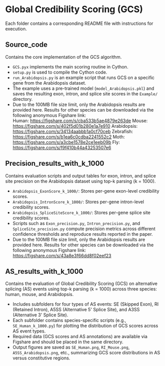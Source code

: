 # Global Credibility Scoring (GCS)

Each folder contains a corresponding README file with instructions for execution.

## Source_code
   Contains the core implementation of the GCS algorithm.  
   - `GCS.pyx` implements the main scoring routine in Cython.  
   - `setup.py` is used to compile the Cython code.  
   - `run_Arabidopsis.py` is an example script that runs GCS on a specific gene from the Arabidopsis dataset.  
   - The example uses a pre-trained model (`model_Arabidopsis.pkl`) and saves the resulting exon, intron, and splice site scores in the `Example/` directory.
   - Due to the 100MB file size limit, only the Arabidopsis results are provided here. Results for other species can be downloaded via the following anonymous Figshare link:  
     Human: https://figshare.com/s/cba533b5ae4879e263de
     Mouse: https://figshare.com/s/402f5d01b280e1a7e910
     Arabidopsis: https://figshare.com/s/34134aabbb1a0cf70ceb
     Zebrafish: https://figshare.com/s/b1ea6c0cdba2241552c2
     Moth: https://figshare.com/s/a3cbe1578e2ce1eeb09b
     Fly: https://figshare.com/s/f9f410b44a43253507e6

## Precision_results_with_k_1000 
   Contains evaluation scripts and output tables for exon, intron, and splice site precision on the Arabidopsis dataset using top-k parsing (k = 1000).  
   - `Arabidopsis_ExonScore_k_1000/`: Stores per-gene exon-level credibility scores.  
   - `Arabidopsis_IntronScore_k_1000/`: Stores per-gene intron-level credibility scores.  
   - `Arabidopsis_SpliceSiteScore_k_1000/`: Stores per-gene splice site credibility scores.  
   - Scripts such as `Exon_precision.py`, `Intron_precision.py`, and `SpliceSite_precision.py` compute precision metrics across different confidence thresholds and reproduce results reported in the paper.
   - Due to the 100MB file size limit, only the Arabidopsis results are provided here. Results for other species can be downloaded via the following anonymous Figshare link: https://figshare.com/s/43a8e3f66dd8f02eef23

## AS_results_with_k_1000
   Contains the evaluation of Global Credibility Scoring (GCS) on alternative splicing (AS) events using top-k parsing (k = 1000) across three species: human, mouse, and Arabidopsis.  
   - Includes subfolders for four types of AS events: SE (Skipped Exon), RI (Retained Intron), A5SS (Alternative 5' Splice Site), and A3SS (Alternative 3' Splice Site).  
   - Each subfolder contains species-specific scripts (e.g., `SE_Human_k_1000.py`) for plotting the distribution of GCS scores across AS event types.  
   - Required data (GCS scores and AS annotations) are available via Figshare and should be placed in the same directory.  
   - Output figures are saved as `SE_Human.png`, `RI_Mouse.png`, `A5SS_Arabidopsis.png`, etc., summarizing GCS score distributions in AS versus constitutive regions.